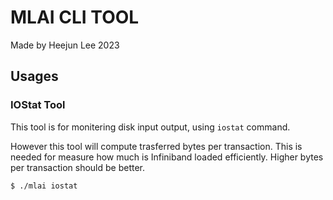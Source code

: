 # MLAI CLI TOOL

Made by Heejun Lee 2023

## Usages

### IOStat Tool

This tool is for monitering disk input output, using `iostat` command. 

However this tool will compute trasferred bytes per transaction. This is needed for measure how much is Infiniband loaded efficiently. Higher bytes per transaction should be better.

```sh
$ ./mlai iostat
```